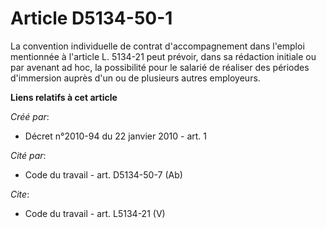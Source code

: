 # Article D5134-50-1

La convention individuelle de contrat d'accompagnement dans l'emploi mentionnée à l'article L. 5134-21 peut prévoir, dans sa
rédaction initiale ou par avenant ad hoc, la possibilité pour le salarié de réaliser des périodes d'immersion auprès d'un ou
de plusieurs autres employeurs.

**Liens relatifs à cet article**

_Créé par_:

  - Décret n°2010-94 du 22 janvier 2010 - art. 1

_Cité par_:

  - Code du travail - art. D5134-50-7 (Ab)

_Cite_:

  - Code du travail - art. L5134-21 (V)

